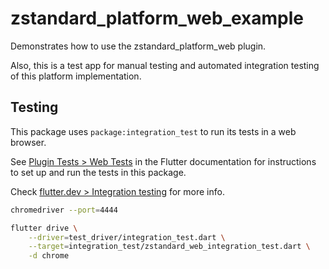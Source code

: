 # zstandard_platform_web_example

Demonstrates how to use the zstandard_platform_web plugin.

Also, this is a test app for manual testing and automated integration testing
of this platform implementation.

## Testing

This package uses `package:integration_test` to run its tests in a web browser.

See [Plugin Tests > Web Tests](https://github.com/flutter/flutter/blob/master/docs/ecosystem/testing/Plugin-Tests.md#web-tests)
in the Flutter documentation for instructions to set up and run the tests in this package.

Check [flutter.dev > Integration testing](https://docs.flutter.dev/testing/integration-tests)
for more info.

```bash
chromedriver --port=4444
```

```bash
flutter drive \
    --driver=test_driver/integration_test.dart \
    --target=integration_test/zstandard_web_integration_test.dart \
    -d chrome
```